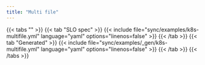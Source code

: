 ```yaml
---
title: "Multi file"
---
```


{{< tabs "" >}}
{{< tab "SLO spec" >}}
{{< include file="sync/examples/k8s-multifile.yml" language="yaml" options="linenos=false" >}}
{{< /tab >}}
{{< tab "Generated" >}}
{{< include file="sync/examples/_gen/k8s-multifile.yml" language="yaml" options="linenos=false" >}}
{{< /tab >}}
{{< /tabs >}}
